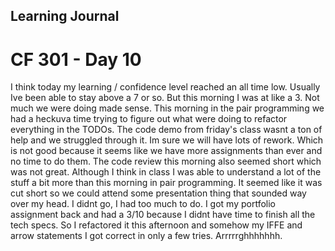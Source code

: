 ## Learning Journal
# CF 301 - Day 10

I think today my learning / confidence level reached an all time low. Usually Ive been able to stay above a 7 or so. But this morning I was at like a 3. Not much we were doing made sense. This morning in the pair programming we had a heckuva time trying to figure out what were doing to refactor everything in the TODOs. The code demo from friday's class wasnt a ton of help and we struggled through it. Im sure we will have lots of rework. Which is not good because it seems like we have more assignments than ever and no time to do them. The code review this morning also seemed short which was not great. Although I think in class I was able to understand a lot of the stuff a bit more than this morning in pair programming. It seemed like it was cut short so we could attend some presentation thing that sounded way over my head. I didnt go, I had too much to do. I got my portfolio assignment back and had a 3/10 because I didnt have time to finish all the tech specs. So I refactored it this afternoon and somehow my IFFE and arrow statements I got correct in only a few tries. Arrrrrghhhhhhh.  
